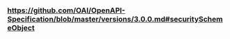 ### https://github.com/OAI/OpenAPI-Specification/blob/master/versions/3.0.0.md#securitySchemeObject
